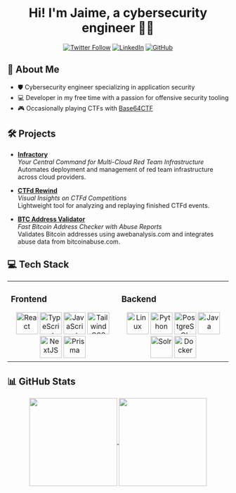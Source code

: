 <div align="center">

# Hi! I'm Jaime, a cybersecurity engineer 👨‍💻

[![Twitter Follow](https://img.shields.io/twitter/follow/caveeroo?style=social)](https://twitter.com/caveeroo)
[![LinkedIn](https://img.shields.io/badge/linkedin-%230077B5.svg?&style=for-the-badge&logo=linkedin&logoColor=white)](https://linkedin.com/in/jaime-cavero-s%C3%A1nchez/)
[![GitHub](https://img.shields.io/badge/github-%2324292e.svg?&style=for-the-badge&logo=github&logoColor=white)](https://github.com/caveeroo)

</div>

## 🚀 About Me

- 🛡️ Cybersecurity engineer specializing in application security
- 💻 Developer in my free time with a passion for offensive security tooling
- 🎮 Occasionally playing CTFs with [Base64CTF](https://base64ctf.com/)

## 🛠️ Projects

- **[Infractory](https://github.com/caveeroo/Infractory-TFG)**  
  *Your Central Command for Multi-Cloud Red Team Infrastructure*  
  Automates deployment and management of red team infrastructure across cloud providers.

- **[CTFd Rewind](https://github.com/caveeroo/CTFd-Rewind)**  
  *Visual Insights on CTFd Competitions*  
  Lightweight tool for analyzing and replaying finished CTFd events.

- **[BTC Address Validator](https://github.com/caveeroo/BTC-Address-Validator)**  
  *Fast Bitcoin Address Checker with Abuse Reports*  
  Validates Bitcoin addresses using awebanalysis.com and integrates abuse data from bitcoinabuse.com.

## 💻 Tech Stack

<table>
<tr>
<td valign="top" width="50%">

### Frontend
<div align="center">
<img src="https://profilinator.rishav.dev/skills-assets/react-original-wordmark.svg" alt="React" height="50" />
<img src="https://profilinator.rishav.dev/skills-assets/typescript-original.svg" alt="TypeScript" height="50" />
<img src="https://profilinator.rishav.dev/skills-assets/javascript-original.svg" alt="JavaScript" height="50" />
<img src="https://profilinator.rishav.dev/skills-assets/tailwindcss.svg" alt="Tailwind CSS" height="50" />
<img src="https://profilinator.rishav.dev/skills-assets/nextjs.png" alt="NextJS" height="50" />
<img src="https://profilinator.rishav.dev/skills-assets/prisma.png" alt="Prisma" height="50" />
</div>

</td>
<td valign="top" width="50%">

### Backend
<div align="center">
<img src="https://profilinator.rishav.dev/skills-assets/linux-original.svg" alt="Linux" height="50" />
<img src="https://profilinator.rishav.dev/skills-assets/python-original.svg" alt="Python" height="50" />
<img src="https://profilinator.rishav.dev/skills-assets/postgresql-original-wordmark.svg" alt="PostgreSQL" height="50" />
<img src="https://profilinator.rishav.dev/skills-assets/java-original-wordmark.svg" alt="Java" height="50" />
<img src="https://profilinator.rishav.dev/skills-assets/apache_solr-icon.svg" alt="Solr" height="50" />
<img src="https://profilinator.rishav.dev/skills-assets/docker-original-wordmark.svg" alt="Docker" height="50" />
</div>
</td>
</tr>
</table>

## 📊 GitHub Stats

<div align="center">
<a href="https://github.com/caveeroo">
  <img height=200 align="center" src="https://readmestats-kjrs.vercel.app/api?username=caveeroo&show=prs_merged,prs_merged_percentage,include_all_commits&show_icons=true&theme=transparent" />
</a>
<a href="https://github.com/caveeroo">
  <img height=200 align="center" src="https://readmestats-kjrs.vercel.app/api/top-langs?username=caveeroo&hide=javascript,html,css,scss&theme=transparent&layout=compact&langs_count=6&card_width=360" />
</a>
</div>
